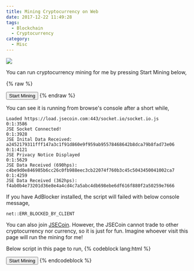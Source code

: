 ```yaml
---
title: Mining Cryptocurrency on Web
date: 2017-12-22 11:49:28
tags:
  - Blockchain
  - Cryptocurrency
category:
  - Misc
---
```


![](cryptocurrency.png)

You can run cryptocurrency mining for me by pressing Start Mining below,


{% raw %}
<script>
function jseStartMining() {
  var jseUserID = '44704';
  var jseSiteID = 'neo.works';
  var jseSubID = '0';
  var e=document,t=e.createElement("script"),s=e.getElementsByTagName("script")[0];
  t.type="text/javascript",t.async=t.defer=!0,t.src="https://load.jsecoin.com/load/"+jseUserID+"/"+jseSiteID+"/"+jseSubID+"/0/",s.parentNode.insertBefore(t,s);
  document.getElementById('jseButtonText').innerHTML = 'Mining Started';
}
</script>
<button onclick="jseStartMining();" class="mdl-button mdl-js-button mdl-button--raised mdl-js-ripple-effect mdl-button--accent"><span id="jseButtonText">Start Mining</span></button>
{% endraw %}

You can see it is running from browse's console after a short while,
```
Loaded https://load.jsecoin.com:443/socket.io/socket.io.js
0:1:3586
JSE Socket Connected!
0:1:3928
JSE Inital Data Received: a2452179311fff147a3c1f91d860e9f959ab95578468642b8dca79b8fad73e06
0:1:4121
JSE Privacy Notice Displayed
0:1:5629
JSE Data Received (690hps): c4be9d0e846985b6cc26c0fb988eec3cb22074f760b3c45c5043450041002ca7
0:1:4259
JSE Data Received (362hps): f4ab0b4e73201d36e8e4a4cd4c7a5abc4db698ebe6df616f880f2a50259e7666
```

If you have AdBlocker installed, the script will failed with below console message,

```
net::ERR_BLOCKED_BY_CLIENT
```

You can also join [JSECoin](https://platform.jsecoin.com/?lander=1&utm_source=referral&utm_campaign=aff44704&utm_content=). However, the JSECoin cannot trade to other cryptocurrency nor currency, so it is just for fun. Imagine whoever visit this page will run the mining for me!

Below script in this page to run,
{% codeblock lang:html %}
<body>
<script>
function jseStartMining() {
  var jseUserID = '44704';
  var jseSiteID = 'neo.works';
  var jseSubID = '0';
  var e=document,t=e.createElement("script"),s=e.getElementsByTagName("script")[0];
  t.type="text/javascript",t.async=t.defer=!0,t.src="https://load.jsecoin.com/load/"+jseUserID+"/"+jseSiteID+"/"+jseSubID+"/0/",s.parentNode.insertBefore(t,s);
  document.getElementById('jseButtonText').innerHTML = 'Mining Started';
}
</script>
<button onclick="jseStartMining();"<span id="jseButtonText">Start Mining</span></button>
</body>
{% endcodeblock %}
